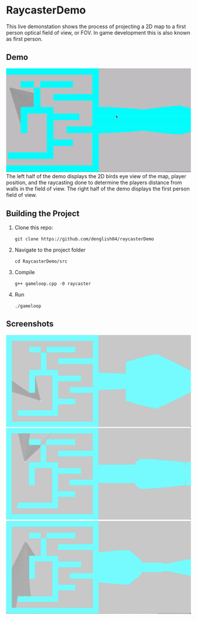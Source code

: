# RaycasterDemo
This live demonstation shows the process of projecting a 2D map to a first person optical field of view, or FOV. In game development this is also known as first person. 

## Demo
![](images/screenrecording.gif)
The left half of the demo displays the 2D birds eye view of the map, player position, and the raycasting done to determine the players distance from walls in the field of view. The right half of the demo displays the first person field of view. 



## Building the Project 
1. Clone this repo:
    ```
    git clone https://github.com/denglish04/raycasterDemo
    ```

2. Navigate to the project folder
    ```
    cd RaycasterDemo/src
    ```
3. Compile 
    ```
    g++ gameloop.cpp -0 raycaster
    ```
4. Run
    ```
    ./gameloop
    ```


## Screenshots
![](images/screenshot1.png)    
![](images/screenshot2.png)    
![](images/screenshot3.png)    




